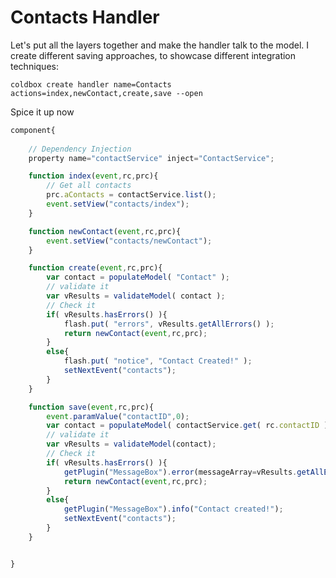 # Contacts Handler

Let's put all the layers together and make the handler talk to the model. I create different saving approaches, to showcase different integration techniques:

```
coldbox create handler name=Contacts actions=index,newContact,create,save --open
```

Spice it up now

```js
component{
	
	// Dependency Injection
	property name="contactService" inject="ContactService";

	function index(event,rc,prc){
		// Get all contacts
		prc.aContacts = contactService.list();
		event.setView("contacts/index");
	}

	function newContact(event,rc,prc){
		event.setView("contacts/newContact");
	}

	function create(event,rc,prc){
		var contact = populateModel( "Contact" );
		// validate it
		var vResults = validateModel( contact );
		// Check it
		if( vResults.hasErrors() ){
			flash.put( "errors", vResults.getAllErrors() );
			return newContact(event,rc,prc);
		}
		else{
			flash.put( "notice", "Contact Created!" );
			setNextEvent("contacts");
		}
	}

	function save(event,rc,prc){
		event.paramValue("contactID",0);
		var contact = populateModel( contactService.get( rc.contactID ) );
		// validate it
		var vResults = validateModel(contact);
		// Check it
		if( vResults.hasErrors() ){
			getPlugin("MessageBox").error(messageArray=vResults.getAllErrors());
			return newContact(event,rc,prc);
		}
		else{
			getPlugin("MessageBox").info("Contact created!");
			setNextEvent("contacts");
		}
	}


}
```

